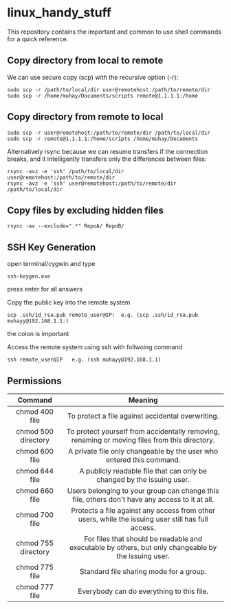# linux_handy_stuff

This repository contains the important and common to use shell commands for a quick reference.
## Copy directory from local to remote 
We can use secure copy (scp) with the recursive option (-r):
```
sudo scp -r /path/to/local/dir user@remotehost:/path/to/remote/dir
sudo scp -r /home/muhay/Documents/scripts remote@1.1.1.1:/home
```
## Copy directory from remote to local 
```
sudo scp -r user@remotehost:/path/to/remote/dir /path/to/local/dir
sudo scp -r remote@1.1.1.1:/home/scripts /home/muhay/Documents

```
Alternatively
rsync because we can resume transfers if the connection breaks, and it intelligently transfers only the differences between files:
```
rsync -avz -e 'ssh' /path/to/local/dir user@remotehost:/path/to/remote/dir
rsync -avz -e 'ssh' user@remotehost:/path/to/remote/dir /path/to/local/dir 
```
## Copy files by excluding hidden files 
```
rsync -av --exclude=".*" RepoA/ RepoB/
```
## SSH Key Generation 
open terminal/cygwin and type
```
ssh-keygen.exe
```
press enter for all answers

Copy the public key into the remote system
 ```
 scp .ssh/id_rsa.pub remote_user@IP:  e.g. (scp .ssh/id_rsa.pub muhayy@192.168.1.1:)
 ```
 the colon is important
 
Access the remote system using ssh with follwoing command

```
ssh remote_user@IP   e.g. (ssh muhayy@192.168.1.1)
```
## Permissions

|Command|	Meaning|
| :---: |:---: |
|chmod 400 file|	To protect a file against accidental overwriting.
|chmod 500 directory|	To protect yourself from accidentally removing, renaming or moving files from this directory.
|chmod 600 file	|A private file only changeable by the user who entered this command.
|chmod 644 file|	A publicly readable file that can only be changed by the issuing user.
|chmod 660 file	|Users belonging to your group can change this file, others don't have any access to it at all.
|chmod 700 file|	Protects a file against any access from other users, while the issuing user still has full access.
|chmod 755 directory|	For files that should be readable and executable by others, but only changeable by the issuing user.
|chmod 775 file	|Standard file sharing mode for a group.
|chmod 777 file|	Everybody can do everything to this file.
 
